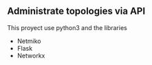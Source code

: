 ## Administrate topologies via API
This proyect use python3 and the libraries 
- Netmiko
- Flask
- Networkx